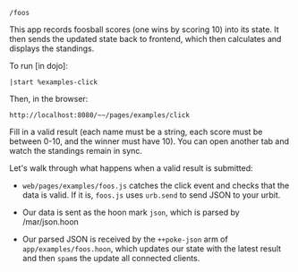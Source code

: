 `/foos`

This app records foosball scores (one wins by scoring 10) into its state. It then sends the updated state back to frontend, which then calculates and displays the standings.

To run [in dojo]:

    |start %examples-click

Then, in the browser:

    http://localhost:8080/~~/pages/examples/click

Fill in a valid result (each name must be a string, each score must be between 0-10, and the winner must have 10). You can open another tab and watch the standings remain in sync.

Let's walk through what happens when a valid result is submitted:

- `web/pages/examples/foos.js` catches the click event and checks that the data is valid. If it is, `foos.js` uses `urb.send` to send JSON to your urbit.

- Our data is sent as the hoon mark `json`, which is parsed by /mar/json.hoon

- Our parsed JSON is received by the `++poke-json` arm of `app/examples/foos.hoon`, which updates our state with the latest result and then `spam`s the update all connected clients.

